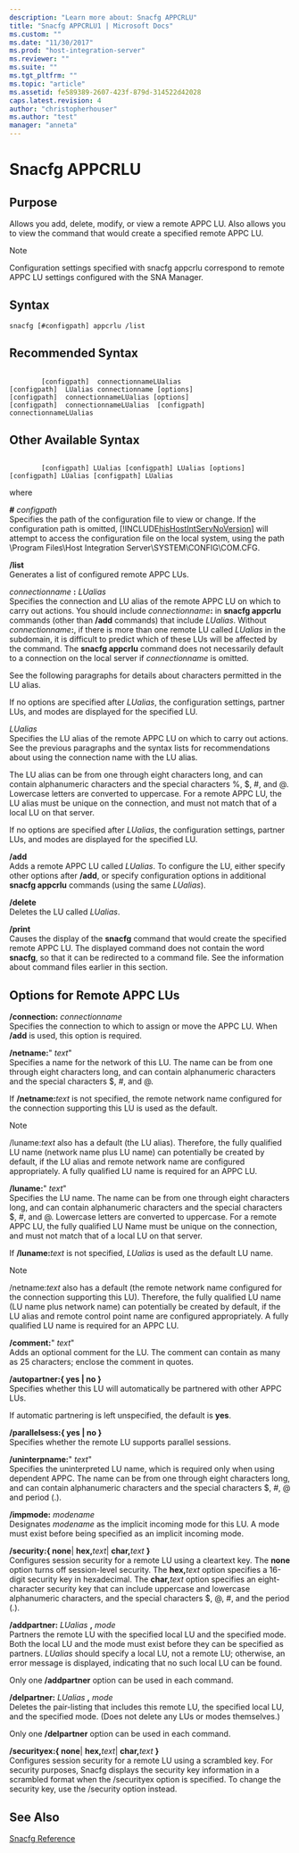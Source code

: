 ```yaml
---
description: "Learn more about: Snacfg APPCRLU"
title: "Snacfg APPCRLU1 | Microsoft Docs"
ms.custom: ""
ms.date: "11/30/2017"
ms.prod: "host-integration-server"
ms.reviewer: ""
ms.suite: ""
ms.tgt_pltfrm: ""
ms.topic: "article"
ms.assetid: fe589389-2607-423f-879d-314522d42028
caps.latest.revision: 4
author: "christopherhouser"
ms.author: "test"
manager: "anneta"
---
```

# Snacfg APPCRLU
## Purpose  
 Allows you add, delete, modify, or view a remote APPC LU. Also allows you to view the command that would create a specified remote APPC LU.  
  
> [!NOTE]
>  Configuration settings specified with snacfg appcrlu correspond to remote APPC LU settings configured with the SNA Manager.  
  
## Syntax  
  
```  
snacfg [#configpath] appcrlu /list  
```  
  
## Recommended Syntax  
  
```  
  
        [configpath]  connectionnameLUalias  
[configpath]  LUalias connectionname [options]  
[configpath]  connectionnameLUalias [options]  
[configpath]  connectionnameLUalias  [configpath]  connectionnameLUalias   
```  
  
## Other Available Syntax  
  
```  
  
        [configpath] LUalias [configpath] LUalias [options]  
[configpath] LUalias [configpath] LUalias  
```  
  
 where  
  
 **#** *configpath*  
 Specifies the path of the configuration file to view or change. If the configuration path is omitted, [!INCLUDE[hisHostIntServNoVersion](../includes/hishostintservnoversion-md.md)] will attempt to access the configuration file on the local system, using the path \Program Files\Host Integration Server\SYSTEM\CONFIG\COM.CFG.  
  
 **/list**  
 Generates a list of configured remote APPC LUs.  
  
 *connectionname* **:** *LUalias*  
 Specifies the connection and LU alias of the remote APPC LU on which to carry out actions. You should include <em>connectionname</em>**:** in **snacfg appcrlu** commands (other than **/add** commands) that include *LUalias*. Without <em>connectionname</em>**:**, if there is more than one remote LU called *LUalias* in the subdomain, it is difficult to predict which of these LUs will be affected by the command. The **snacfg appcrlu** command does not necessarily default to a connection on the local server if *connectionname* is omitted.  
  
 See the following paragraphs for details about characters permitted in the LU alias.  
  
 If no options are specified after *LUalias*, the configuration settings, partner LUs, and modes are displayed for the specified LU.  
  
 *LUalias*  
 Specifies the LU alias of the remote APPC LU on which to carry out actions. See the previous paragraphs and the syntax lists for recommendations about using the connection name with the LU alias.  
  
 The LU alias can be from one through eight characters long, and can contain alphanumeric characters and the special characters %, $, #, and @. Lowercase letters are converted to uppercase. For a remote APPC LU, the LU alias must be unique on the connection, and must not match that of a local LU on that server.  
  
 If no options are specified after *LUalias*, the configuration settings, partner LUs, and modes are displayed for the specified LU.  
  
 **/add**  
 Adds a remote APPC LU called *LUalias*. To configure the LU, either specify other options after **/add**, or specify configuration options in additional **snacfg appcrlu** commands (using the same *LUalias*).  
  
 **/delete**  
 Deletes the LU called *LUalias*.  
  
 **/print**  
 Causes the display of the **snacfg** command that would create the specified remote APPC LU. The displayed command does not contain the word **snacfg**, so that it can be redirected to a command file. See the information about command files earlier in this section.  
  
## Options for Remote APPC LUs  
 **/connection:** *connectionname*  
 Specifies the connection to which to assign or move the APPC LU. When **/add** is used, this option is required.  
  
 **/netname:**" *text*"  
 Specifies a name for the network of this LU. The name can be from one through eight characters long, and can contain alphanumeric characters and the special characters $, #, and @.  
  
 If **/netname:**<em>text</em> is not specified, the remote network name configured for the connection supporting this LU is used as the default.  
  
> [!NOTE]
>  /luname:*text* also has a default (the LU alias). Therefore, the fully qualified LU name (network name plus LU name) can potentially be created by default, if the LU alias and remote network name are configured appropriately. A fully qualified LU name is required for an APPC LU.  
  
 **/luname:**" *text*"  
 Specifies the LU name. The name can be from one through eight characters long, and can contain alphanumeric characters and the special characters $, #, and @. Lowercase letters are converted to uppercase. For a remote APPC LU, the fully qualified LU Name must be unique on the connection, and must not match that of a local LU on that server.  
  
 If **/luname:**<em>text</em> is not specified, *LUalias* is used as the default LU name.  
  
> [!NOTE]
>  /netname:*text* also has a default (the remote network name configured for the connection supporting this LU). Therefore, the fully qualified LU name (LU name plus network name) can potentially be created by default, if the LU alias and remote control point name are configured appropriately. A fully qualified LU name is required for an APPC LU.  
  
 **/comment:**" *text*"  
 Adds an optional comment for the LU. The comment can contain as many as 25 characters; enclose the comment in quotes.  
  
 **/autopartner:{ yes &#124; no }**  
 Specifies whether this LU will automatically be partnered with other APPC LUs.  
  
 If automatic partnering is left unspecified, the default is **yes**.  
  
 **/parallelsess:{ yes &#124; no }**  
 Specifies whether the remote LU supports parallel sessions.  
  
 **/uninterpname:**" *text*"  
 Specifies the uninterpreted LU name, which is required only when using dependent APPC. The name can be from one through eight characters long, and can contain alphanumeric characters and the special characters $, #, @ and period (.).  
  
 **/impmode:** *modename*  
 Designates *modename* as the implicit incoming mode for this LU. A mode must exist before being specified as an implicit incoming mode.  
  
 **/security:{ none**&#124; **hex,**<em>text</em>&#124; **char,**<em>text</em> **}**  
 Configures session security for a remote LU using a cleartext key. The **none** option turns off session-level security. The **hex,**<em>text</em> option specifies a 16-digit security key in hexadecimal. The **char,**<em>text</em> option specifies an eight-character security key that can include uppercase and lowercase alphanumeric characters, and the special characters $, @, #, and the period (.).  
  
 **/addpartner:** *LUalias* **,** *mode*  
 Partners the remote LU with the specified local LU and the specified mode. Both the local LU and the mode must exist before they can be specified as partners. *LUalias* should specify a local LU, not a remote LU; otherwise, an error message is displayed, indicating that no such local LU can be found.  
  
 Only one **/addpartner** option can be used in each command.  
  
 **/delpartner:** *LUalias* **,** *mode*  
 Deletes the pair-listing that includes this remote LU, the specified local LU, and the specified mode. (Does not delete any LUs or modes themselves.)  
  
 Only one **/delpartner** option can be used in each command.  
  
 **/securityex:{ none**&#124; **hex,**<em>text</em>&#124; **char,**<em>text</em> **}**  
 Configures session security for a remote LU using a scrambled key. For security purposes, Snacfg displays the security key information in a scrambled format when the /securityex option is specified. To change the security key, use the /security option instead.  
  
## See Also  
 [Snacfg Reference](../core/snacfg-reference2.md)
